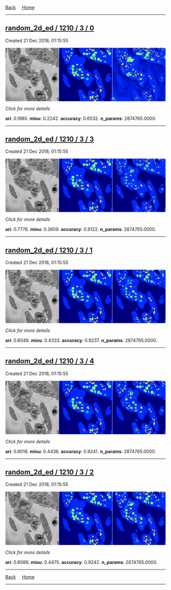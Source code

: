 
[Back](..)&nbsp;&nbsp;&nbsp;&nbsp;&nbsp;[Home](https://leapmanlab.github.io/snapshots)

---

<div class="summary"><a href="0"><h2>random_2d_ed / 1210 / 3 / 0</h2></a><p>Created 21 Dec 2018, 01:15:55
</p><a href="0"><img src="0/media/summary.png" align="center"></a><p>
<i>Click for more details</i>
</p></div>

**ari**: 0.1980. **miou**: 0.2242. **accuracy**: 0.6532. **n_params**: 2874765.0000. 

---

<div class="summary"><a href="3"><h2>random_2d_ed / 1210 / 3 / 3</h2></a><p>Created 21 Dec 2018, 01:15:55
</p><a href="3"><img src="3/media/summary.png" align="center"></a><p>
<i>Click for more details</i>
</p></div>

**ari**: 0.7776. **miou**: 0.3609. **accuracy**: 0.9122. **n_params**: 2874765.0000. 

---

<div class="summary"><a href="1"><h2>random_2d_ed / 1210 / 3 / 1</h2></a><p>Created 21 Dec 2018, 01:15:55
</p><a href="1"><img src="1/media/summary.png" align="center"></a><p>
<i>Click for more details</i>
</p></div>

**ari**: 0.8048. **miou**: 0.4333. **accuracy**: 0.9237. **n_params**: 2874765.0000. 

---

<div class="summary"><a href="4"><h2>random_2d_ed / 1210 / 3 / 4</h2></a><p>Created 21 Dec 2018, 01:15:55
</p><a href="4"><img src="4/media/summary.png" align="center"></a><p>
<i>Click for more details</i>
</p></div>

**ari**: 0.8016. **miou**: 0.4436. **accuracy**: 0.9241. **n_params**: 2874765.0000. 

---

<div class="summary"><a href="2"><h2>random_2d_ed / 1210 / 3 / 2</h2></a><p>Created 21 Dec 2018, 01:15:55
</p><a href="2"><img src="2/media/summary.png" align="center"></a><p>
<i>Click for more details</i>
</p></div>

**ari**: 0.8088. **miou**: 0.4475. **accuracy**: 0.9242. **n_params**: 2874765.0000. 

---

[Back](..)&nbsp;&nbsp;&nbsp;&nbsp;&nbsp;[Home](https://leapmanlab.github.io/snapshots)

---